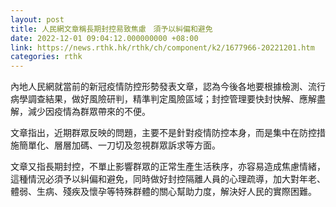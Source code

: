 ```yaml
---
layout: post
title: 人民網文章稱長期封控易致焦慮　須予以糾偏和避免
date: 2022-12-01 09:04:12.000000000 +08:00
link: https://news.rthk.hk/rthk/ch/component/k2/1677966-20221201.htm
categories: rthk
---
```


內地人民網就當前的新冠疫情防控形勢發表文章，認為今後各地要根據檢測、流行病學調查結果，做好風險研判，精準判定風險區域；封控管理要快封快解、應解盡解，減少因疫情為群眾帶來的不便。

文章指出，近期群眾反映的問題，主要不是針對疫情防控本身，而是集中在防控措施簡單化、層層加碼、一刀切及忽視群眾訴求等方面。

文章又指長期封控，不單止影響群眾的正常生產生活秩序，亦容易造成焦慮情緒，這種情況必須予以糾偏和避免，同時做好封控隔離人員的心理疏導，加大對年老、體弱、生病、殘疾及懷孕等特殊群體的關心幫助力度，解決好人民的實際困難。
